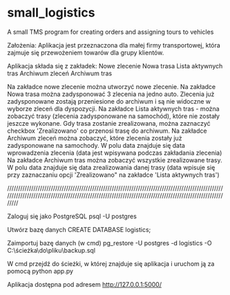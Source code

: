 # small_logistics
A small TMS program for creating orders and assigning tours to vehicles

Założenia: Aplikacja jest przeznaczona dla małej firmy transportowej, która zajmuje się przewożeniem towarów dla grupy klientów.

Aplikacja składa się z zakładek: Nowe zlecenie Nowa trasa Lista aktywnych tras Archiwum zleceń Archiwum tras

Na zakładce nowe zlecenie można utworzyć nowe zlecenie. Na zakładce Nowa trasa można zadysponować 3 zlecenia na jedno auto. Zlecenia już zadysponowane zostają przeniesione do archiwum i są nie widoczne w wyborze zleceń dla dyspozycji. Na zakładce Lista aktywnych tras - można zobaczyć trasy (zlecenia zadysponowane na samochód), które nie zostały jeszcze wykonane. Gdy trasa zostanie zrealizowana, można zaznaczyć checkbox 'Zrealizowano' co przenosi trasę do archiwum. Na zakładce Archiwum zleceń można zobaczyć, które zlecenia zostały już zadysponowane na samochody. W polu data znajduje się data wprowadzenia zlecenia (data jest wpisywana podczas zakładania zlecenia) Na zakładce Archiwum tras można zobaczyć wszystkie zrealizowane trasy. W polu data znajduje się data zrealizowania danej trasy (data wpisuje się przy zaznaczaniu opcji 'Zrealizowano" na zakładce 'Lista aktywnych tras')

///////////////////////////////////////////////////////////////////////////////////////////////////////////////////////////////////////////////////////////////////////////////////////////////////////////

Zaloguj się jako PostgreSQL psql -U postgres

Utwórz bazę danych CREATE DATABASE logistics;

Zaimportuj bazę danych (w cmd) pg_restore -U postgres -d logistics -O C:\ścieżka\do\pliku\backup.sql

W cmd przejdź do ścieżki, w której znajduje się aplikacja i uruchom ją za pomocą python app.py

Aplikacja dostępna pod adresem http://127.0.0.1:5000/
